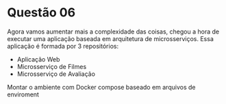 # Questão 06

Agora vamos aumentar mais a complexidade das coisas, chegou a hora de executar
uma aplicação baseada em arquitetura de microsserviços.
Essa aplicação é formada por 3 repositórios:

- Aplicação Web
- Microsserviço de Filmes
- Microsserviço de Avaliação

Montar o ambiente com Docker compose baseado em arquivos de enviroment